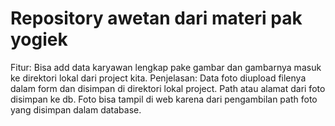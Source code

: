 # Repository awetan dari materi pak yogiek
Fitur: Bisa add data karyawan lengkap pake gambar dan gambarnya masuk ke direktori lokal dari project kita.
Penjelasan: Data foto diupload filenya dalam form dan disimpan di direktori lokal project. Path atau alamat dari foto disimpan ke db. Foto bisa tampil di web karena dari pengambilan path foto yang disimpan dalam database.
